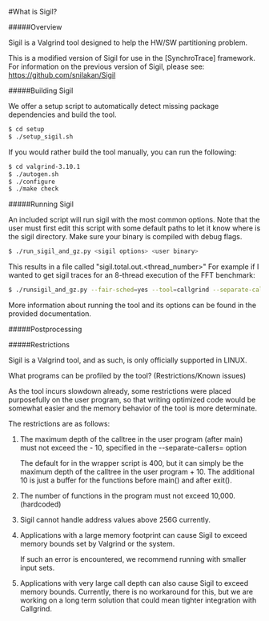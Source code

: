 #What is Sigil?

#####Overview

Sigil is a Valgrind tool designed to help the HW/SW partitioning problem.

This is a modified version of Sigil for use in the [SynchroTrace] framework.
For information on the previous version of Sigil, please see: 
https://github.com/snilakan/Sigil

#####Building Sigil

We offer a setup script to automatically detect missing package
dependencies and build the tool. 

```sh
$ cd setup
$ ./setup_sigil.sh
```

If you would rather build the tool manually, you can run the following:
   
```sh
$ cd valgrind-3.10.1
$ ./autogen.sh
$ ./configure
$ ./make check
```


#####Running Sigil

An included script will run sigil with the most common options. Note that
the user must first edit this script with some default paths to let it know
where is the sigil directory. Make sure your binary is compiled with debug
flags.

```sh
$ ./run_sigil_and_gz.py <sigil options> <user binary>
```

This results in a file called "sigil.total.out.<thread_number>"
For example if I wanted to get sigil traces for an 8-thread execution of the FFT benchmark:

```sh
$ ./runsigil_and_gz.py --fair-sched=yes --tool=callgrind --separate-callers=100 --toggle-collect=main --cache-sim=yes --dump-line=no --drw-func=no --drw-events=yes --drw-splitcomp=1 --drw-intercepts=yes --drw-syscall=no --branch-sim=yes --separate-threads=yes --callgrind-out-file=callgrind.out.threads ./FFT -m16 -p8 -l6 -t
```

More information about running the tool and its options can be found in the
provided documentation.

#####Postprocessing

#####Restrictions

Sigil is a Valgrind tool, and as such, is 
only officially supported in LINUX.

What programs can be profiled by the tool? (Restrictions/Known issues)

As the tool incurs slowdown already, some restrictions were placed
purposefully on the user program, so that writing optimized code would be 
somewhat easier and the memory behavior of the tool is more determinate.

The restrictions are as follows:

   1. The maximum depth of the calltree in the user program (after main) 
      must not exceed the <number> - 10, specified in the
      --separate-callers=<number> option

      The default for <number> in the wrapper script is 400, but it can 
      simply be the maximum depth of the calltree in the user program + 10. 
      The additional 10 is just a buffer for the functions before main() 
      and after exit().

   2. The number of functions in the program must not exceed 10,000. 
      (hardcoded)

   3. Sigil cannot handle address values above 256G currently. 

   4. Applications with a large memory footprint can cause Sigil to exceed 
      memory bounds set by Valgrind or the system. 

      If such an error is encountered, we recommend running with smaller 
      input sets.

   5. Applications with very large call depth can also cause Sigil to exceed 
      memory bounds. Currently, there is no workaround for this, but we are 
      working on a long term solution that could mean tighter integration 
      with Callgrind.
